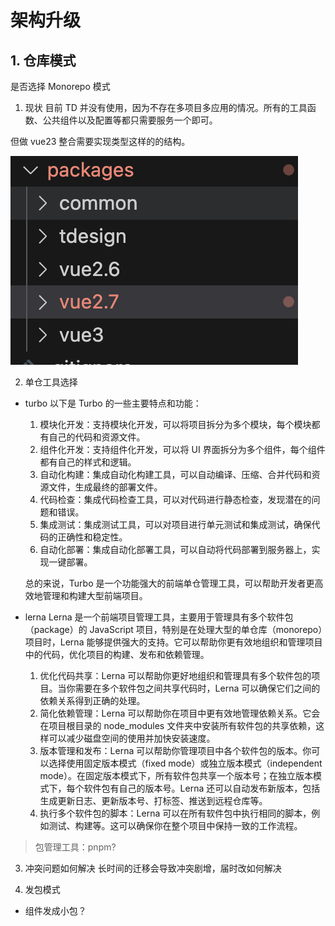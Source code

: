 # 架构升级

## 1. 仓库模式
是否选择 Monorepo 模式

1. 现状
目前 TD 并没有使用，因为不存在多项目多应用的情况。所有的工具函数、公共组件以及配置等都只需要服务一个即可。

但做 vue23 整合需要实现类型这样的的结构。

![Alt text](./images/dir.png)

2. 单仓工具选择
  - turbo
      以下是 Turbo 的一些主要特点和功能：

      1. 模块化开发：支持模块化开发，可以将项目拆分为多个模块，每个模块都有自己的代码和资源文件。
      2. 组件化开发：支持组件化开发，可以将 UI 界面拆分为多个组件，每个组件都有自己的样式和逻辑。
      3. 自动化构建：集成自动化构建工具，可以自动编译、压缩、合并代码和资源文件，生成最终的部署文件。
      4. 代码检查：集成代码检查工具，可以对代码进行静态检查，发现潜在的问题和错误。
      5. 集成测试：集成测试工具，可以对项目进行单元测试和集成测试，确保代码的正确性和稳定性。
      6. 自动化部署：集成自动化部署工具，可以自动将代码部署到服务器上，实现一键部署。

      总的来说，Turbo 是一个功能强大的前端单仓管理工具，可以帮助开发者更高效地管理和构建大型前端项目。

  - lerna
      Lerna 是一个前端项目管理工具，主要用于管理具有多个软件包（package）的 JavaScript 项目，特别是在处理大型的单仓库（monorepo）项目时，Lerna 能够提供强大的支持。它可以帮助你更有效地组织和管理项目中的代码，优化项目的构建、发布和依赖管理。
      1. 优化代码共享：Lerna 可以帮助你更好地组织和管理具有多个软件包的项目。当你需要在多个软件包之间共享代码时，Lerna 可以确保它们之间的依赖关系得到正确的处理。
      2. 简化依赖管理：Lerna 可以帮助你在项目中更有效地管理依赖关系。它会在项目根目录的 node_modules 文件夹中安装所有软件包的共享依赖，这样可以减少磁盘空间的使用并加快安装速度。
      3. 版本管理和发布：Lerna 可以帮助你管理项目中各个软件包的版本。你可以选择使用固定版本模式（fixed mode）或独立版本模式（independent mode）。在固定版本模式下，所有软件包共享一个版本号；在独立版本模式下，每个软件包有自己的版本号。Lerna 还可以自动发布新版本，包括生成更新日志、更新版本号、打标签、推送到远程仓库等。
      4. 执行多个软件包的脚本：Lerna 可以在所有软件包中执行相同的脚本，例如测试、构建等。这可以确保你在整个项目中保持一致的工作流程。

> 包管理工具：pnpm?

3. 冲突问题如何解决
    长时间的迁移会导致冲突剧增，届时改如何解决

4. 发包模式
  - 组件发成小包？
